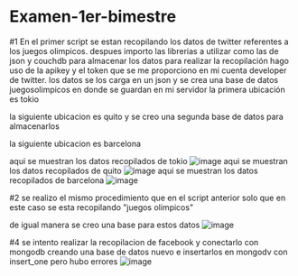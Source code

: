 # Examen-1er-bimestre
#1
En el primer script se estan recopilando los datos de twitter referentes a los juegos olimpicos.
despues importo las librerias a utilizar como las de json y couchdb para almacenar los datos
para realizar la recopilación hago uso de la apikey y el token que se me proporciono en mi cuenta developer de twitter.
los datos se los carga en un json y se crea una base de datos juegosolimpicos en donde se guardan en mi servidor
la primera ubicación es tokio

la siguiente ubicacion es quito y se creo una segunda base de datos para almacenarlos

la siguiente ubicacion es barcelona


aqui se muestran los datos recopilados de tokio
![image](https://user-images.githubusercontent.com/58050574/127719846-90783d17-5dd5-419e-8d2b-cc4753255f52.png)
aqui se muestran los datos recopilados de quito
![image](https://user-images.githubusercontent.com/58050574/127720311-8132831d-3cd8-4e3a-97a6-fcbf78879394.png)
aqui se muestran los datos recopilados de barcelona
![image](https://user-images.githubusercontent.com/58050574/127720658-33371c2c-9b68-4832-af83-d79de6b4b1af.png)

#2
se realizo el mismo procedimiento que en el script anterior solo que en este caso se esta recopilando "juegos olimpicos"

de igual manera se creo una base para estos datos
![image](https://user-images.githubusercontent.com/58050574/127720859-63e1176c-e5d4-4842-be09-0c130cfbdf33.png)

#4
se intento realizar la recopilacion de facebook y conectarlo con mongodb
creando una base de datos nuevo e insertarlos en mongodv con insert_one pero hubo errores
![image](https://user-images.githubusercontent.com/58050574/127724372-de5dff0e-dea6-489c-b984-b818dc84b0b0.png)





